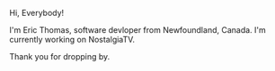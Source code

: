 Hi, Everybody!

I'm Eric Thomas, software devloper from Newfoundland, Canada. I'm currently working on NostalgiaTV.

Thank you for dropping by.
